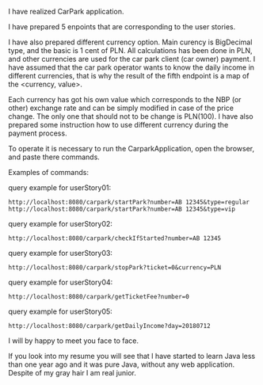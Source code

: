I have realized CarPark application.

I have prepared 5 enpoints that are corresponding to the user stories.

I have also prepared different currency option. Main curency is BigDecimal type,
 and the basic is 1 cent of PLN. All calculations has been done in PLN, 
 and other currencies are used for the car park client (car owner) payment.
I have assumed that the car park operator wants to know the daily income 
in different currencies, that is why the result of the fifth endpoint is a map
of the <currency, value>.

Each currency has got his own value which corresponds to the NBP (or other) 
exchange rate and can be simply modified in case of the price change. 
The only one that should not  to be change is PLN(100). 
I have also prepared some instruction how to use  different currency during the payment process.  

To operate it is necessary to run the CarparkApplication, open the browser,
and paste there commands.

Examples of commands:

 query example for userStory01:
 ```
 http://localhost:8080/carpark/startPark?number=AB 12345&type=regular
 http://localhost:8080/carpark/startPark?number=AB 12345&type=vip
 ```
 query example for userStory02:
 ```
 http://localhost:8080/carpark/checkIfStarted?number=AB 12345
 ```
 query example for userStory03:
 ```
 http://localhost:8080/carpark/stopPark?ticket=0&currency=PLN
 ```
 query example for userStory04:
 ```
http://localhost:8080/carpark/getTicketFee?number=0
 ```
 query example for userStory05:
 ```
 http://localhost:8080/carpark/getDailyIncome?day=20180712
 ```

I will by happy to meet you face to face.

If you look into my resume you will see that I have started to learn Java 
less than one year ago and it was pure Java, without any web application.
Despite of my gray hair I am real junior.   